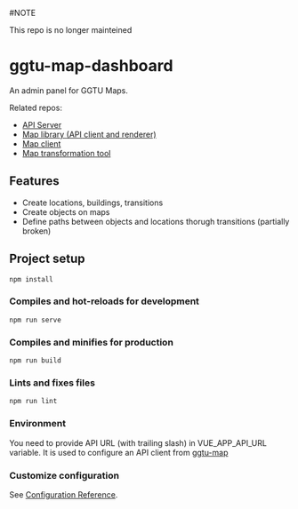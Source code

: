 #NOTE

This repo is no longer mainteined

# ggtu-map-dashboard

An admin panel for GGTU Maps.

Related repos:
- [API Server](https://github.com/ksenkso/ggtu-map-api)
- [Map library (API client and renderer)](https://github.com/ksenkso/ggtu-map)
- [Map client](https://github.com/ksenkso/ggtu-map-client)
- [Map transformation tool](https://github.com/ksenkso/ggtu-map-tool)

## Features

- Create locations, buildings, transitions
- Create objects on maps
- Define paths between objects and locations thorugh transitions (partially broken)

## Project setup
```
npm install
```

### Compiles and hot-reloads for development
```
npm run serve
```

### Compiles and minifies for production
```
npm run build
```

### Lints and fixes files
```
npm run lint
```

### Environment

You need to provide API URL (with trailing slash) in VUE_APP_API_URL variable. It is used to configure an API client from [ggtu-map](https://github.com/ksenkso/ggtu-map)

### Customize configuration
See [Configuration Reference](https://cli.vuejs.org/config/).
